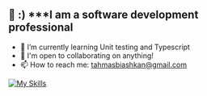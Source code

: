  👋 :) 
  ***I am a software development professional 
-
- 🌱 I’m currently learning Unit testing and Typescript
- 🤝 I'm open to collaborating on anything!
- 📫 How to reach me: tahmasbiashkan@gmail.com 

[![My Skills](https://skillicons.dev/icons?i=js,html,css,wasm)](https://skillicons.dev)
